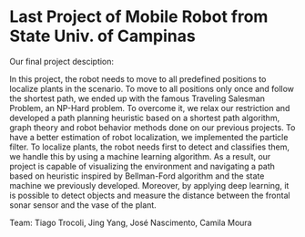 # Last Project of Mobile Robot from State Univ. of Campinas

Our final project desciption:

In this project, the robot needs to move to all predefined positions to localize plants in the scenario. To move to all positions only once and follow the shortest path, we ended up with the famous Traveling Salesman Problem, an NP-Hard problem. To overcome it, we relax our restriction and developed a path planning heuristic based on a shortest path algorithm, graph theory and robot behavior methods done on our previous projects. To have a better estimation of robot localization, we implemented the particle filter. To localize plants, the robot needs first to detect and classifies them, we handle this by using a machine learning algorithm. As a result, our project is capable of visualizing the environment and navigating a path based on heuristic inspired by Bellman-Ford algorithm and the state machine we previously developed. Moreover, by applying deep learning, it is possible to detect objects and measure the distance between the frontal sonar sensor and the vase of the plant.

Team:
Tiago Trocoli,
Jing Yang,
José Nascimento,
Camila Moura
